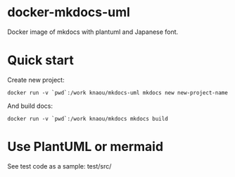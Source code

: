 # docker-mkdocs-uml

Docker image of mkdocs with plantuml and Japanese font.

# Quick start

Create new project:

    docker run -v `pwd`:/work knaou/mkdocs-uml mkdocs new new-project-name

And build docs:

    docker run -v `pwd`:/work knaou/mkdocs mkdocs build

# Use PlantUML or mermaid

See test code as a sample: test/src/
